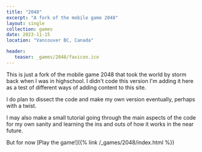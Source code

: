 ```yaml
---
title: "2048"
excerpt: "A fork of the mobile game 2048"
layout: single
collection: games
date: 2023-11-15
location: "Vancouver BC, Canada"

header:
   teaser: _games/2048/favicon.ico
---
```


This is just a fork of the mobile game 2048 that took the world by storm back when I was in highschool. I didn't code this version I'm adding it here as a test of different ways of adding content to this site.

I do plan to dissect the code and make my own version eventually, perhaps with a twist.

I may also make a small tutorial going through the main aspects of the code for my own sanity and learning the ins and outs of how it works in the near future.

But for now
[Play the game!]({% link /_games/2048/index.html %})